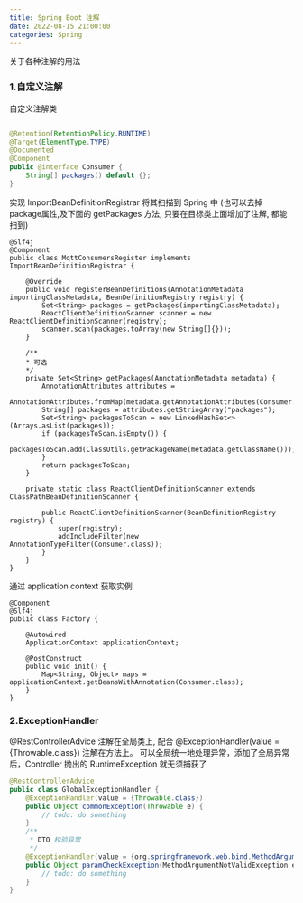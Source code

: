 ```yaml
---
title: Spring Boot 注解
date: 2022-08-15 21:00:00
categories: Spring
---
```


关于各种注解的用法

### 1.自定义注解

自定义注解类

```java

@Retention(RetentionPolicy.RUNTIME)
@Target(ElementType.TYPE)
@Documented
@Component
public @interface Consumer {
    String[] packages() default {};
}
```

实现 ImportBeanDefinitionRegistrar 将其扫描到 Spring 中
(也可以去掉package属性,及下面的 getPackages 方法, 只要在目标类上面增加了注解, 都能扫到)

```
@Slf4j
@Component
public class MqttConsumersRegister implements ImportBeanDefinitionRegistrar {

    @Override
    public void registerBeanDefinitions(AnnotationMetadata importingClassMetadata, BeanDefinitionRegistry registry) {
        Set<String> packages = getPackages(importingClassMetadata);
        ReactClientDefinitionScanner scanner = new ReactClientDefinitionScanner(registry);
        scanner.scan(packages.toArray(new String[]{}));
    }

    /**
    * 可选
    */
    private Set<String> getPackages(AnnotationMetadata metadata) {
        AnnotationAttributes attributes =
                AnnotationAttributes.fromMap(metadata.getAnnotationAttributes(Consumer.class.getName()));
        String[] packages = attributes.getStringArray("packages");
        Set<String> packagesToScan = new LinkedHashSet<>(Arrays.asList(packages));
        if (packagesToScan.isEmpty()) {
            packagesToScan.add(ClassUtils.getPackageName(metadata.getClassName()));
        }
        return packagesToScan;
    }

    private static class ReactClientDefinitionScanner extends ClassPathBeanDefinitionScanner {

        public ReactClientDefinitionScanner(BeanDefinitionRegistry registry) {
            super(registry);
            addIncludeFilter(new AnnotationTypeFilter(Consumer.class));
        }
    }
}
```

通过 application context 获取实例

```
@Component
@Slf4j
public class Factory {

    @Autowired
    ApplicationContext applicationContext;

    @PostConstruct
    public void init() {
        Map<String, Object> maps = applicationContext.getBeansWithAnnotation(Consumer.class);
    }
}
```

### 2.ExceptionHandler
@RestControllerAdvice 注解在全局类上, 配合 @ExceptionHandler(value = {Throwable.class}) 注解在方法上。
可以全局统一地处理异常，添加了全局异常后，Controller 抛出的 RuntimeException 就无须捕获了

```java
@RestControllerAdvice
public class GlobalExceptionHandler {
    @ExceptionHandler(value = {Throwable.class})
    public Object commonException(Throwable e) {
        // todo: do something
    }
    /**
     * DTO 校验异常
     */
    @ExceptionHandler(value = {org.springframework.web.bind.MethodArgumentNotValidException.class})
    public Object paramCheckException(MethodArgumentNotValidException e) {
        // todo: do something
    }
}
```
